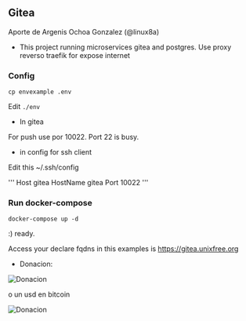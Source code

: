 ## Gitea

Aporte de Argenis Ochoa Gonzalez (@linux8a)

* This project running  microservices gitea and postgres. Use proxy reverso traefik for expose internet

### Config

```cp envexample .env```

Edit `./env`


* In gitea

For push use por 10022. Port 22 is busy.

* in config for ssh client

Edit this ~/.ssh/config 

'''
Host  gitea
HostName gitea
Port 10022
'''

### Run docker-compose

```
docker-compose up -d
```

:) ready.

Access your declare fqdns in this examples is  https://gitea.unixfree.org


* Donacion:

![Donacion](../.donacion_enzona.png)

o un usd en bitcoin

![Donacion](../.donacion_bitcoin.png)
